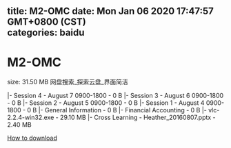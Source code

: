 
title: M2-OMC
date: Mon Jan 06 2020 17:47:57 GMT+0800 (CST)    
categories: baidu
---

# M2-OMC
size: 31.50 MB
 网盘搜索_探索云盘_界面简洁
 
|- Session 4 - August 7 0900-1800 - 0 B
|- Session 3 - August 6 0900-1800 - 0 B
|- Session 2 - August 5 0900-1800 - 0 B
|- Session 1 - August 4 0900-1800 - 0 B
|- General Information - 0 B
|- Financial Accounting - 0 B
|- vlc-2.2.4-win32.exe - 29.10 MB
|- Cross Learning - Heather_20160807.pptx - 2.40 MB

[How to download](https://bpcam.bemobtrk.com/go/2ceec3aa-1ca2-46d6-b9ff-aaa5c184517c?jno=2919)